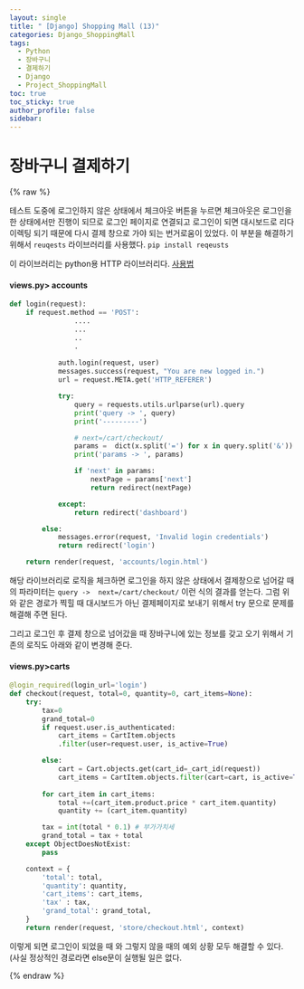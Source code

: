```yaml
---
layout: single
title: " [Django] Shopping Mall (13)"
categories: Django_ShoppingMall
tags:
  - Python
  - 장바구니
  - 결제하기
  - Django
  - Project_ShoppingMall
toc: true
toc_sticky: true
author_profile: false
sidebar:
---
```

# 장바구니 결제하기

{% raw %}

테스트 도중에 로그인하지 않은 상태에서 체크아웃 버튼을 누르면
체크아웃은 로그인을 한 상태에서만 진행이 되므로 로그인 페이지로 연결되고
로그인이 되면 대시보드로 리다이렉팅 되기 때문에 다시 결제 창으로 가야 되는 번거로움이 있었다.
이 부분을 해결하기 위해서 `reuqests` 라이브러리를 사용했다.
`pip install reqeusts`

이 라이브러리는 python용 HTTP 라이브러리다.
[사용법](https://seungjuv.tistory.com/entry/requests-%EB%9D%BC%EC%9D%B4%EB%B8%8C%EB%9F%AC%EB%A6%AC-%EC%82%AC%EC%9A%A9%EB%B2%95)

#### views.py> accounts
```python
def login(request):
    if request.method == 'POST':
				....
				...
				..
				.
                
            auth.login(request, user)
            messages.success(request, "You are new logged in.")
            url = request.META.get('HTTP_REFERER')

            try:
                query = requests.utils.urlparse(url).query
                print('query -> ', query)
                print('---------')

                # next=/cart/checkout/
                params =  dict(x.split('=') for x in query.split('&'))
                print('params -> ', params)

                if 'next' in params:
                    nextPage = params['next']
                    return redirect(nextPage)

            except:
                return redirect('dashboard')

        else:
            messages.error(request, 'Invalid login credentials')
            return redirect('login')

    return render(request, 'accounts/login.html')
```

해당 라이브러리로 로직을 체크하면 로그인을 하지 않은 상태에서 결제창으로 넘어갈 때의 파라미터는 `query ->  next=/cart/checkout/` 이런 식의 결과를 얻는다.
그럼 위와 같은 경로가 찍힐 때 대시보드가 아닌 결제페이지로 보내기 위해서 
try 문으로 문제를 해결해 주면 된다.

그리고 로그인 후 결제 창으로 넘어갔을 때 장바구니에 있는 정보를 갖고 오기 위해서
기존의 로직도 아래와 같이 변경해 준다.

#### views.py>carts
```python
@login_required(login_url='login')
def checkout(request, total=0, quantity=0, cart_items=None):
    try:
        tax=0
        grand_total=0
        if request.user.is_authenticated:
            cart_items = CartItem.objects
            .filter(user=request.user, is_active=True)

        else:
            cart = Cart.objects.get(cart_id=_cart_id(request))
            cart_items = CartItem.objects.filter(cart=cart, is_active=True)
            
        for cart_item in cart_items:
            total +=(cart_item.product.price * cart_item.quantity)
            quantity += (cart_item.quantity)

        tax = int(total * 0.1) # 부가가치세
        grand_total = tax + total
    except ObjectDoesNotExist:
        pass

    context = {
        'total': total,
        'quantity': quantity,
        'cart_items': cart_items,
        'tax' : tax,
        'grand_total': grand_total,
    }
    return render(request, 'store/checkout.html', context)
```
이렇게 되면 로그인이 되었을 때 와 그렇지 않을 때의 예외 상황 모두 해결할 수 있다.
(사실 정상적인 경로라면 else문이 실행될 일은 없다.




{% endraw %}

